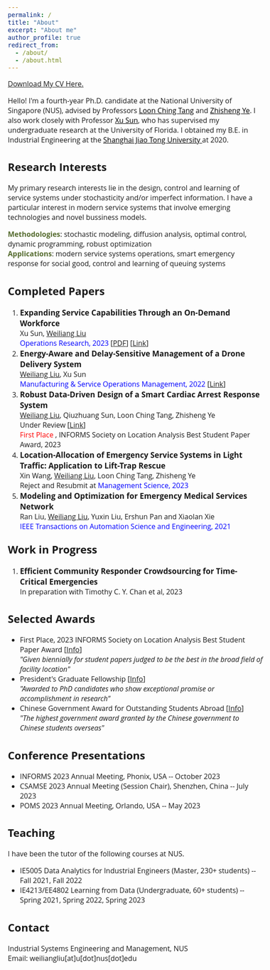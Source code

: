 ```yaml
---
permalink: /
title: "About"
excerpt: "About me"
author_profile: true
redirect_from: 
  - /about/
  - /about.html
---  
```


<head>
<style>
@import url('https://fonts.googleapis.com/css2?family=Open+Sans&display=swap');
</style>
<style>
.circle {
      width: 10px;
      height: 10px;
      background-color: #000;
      border-radius: 50%;
    }
</style>
</head>

<!-- <body style="font-family: sans-serif; font-size: 9pt;"> -->
<body style="font-family: Open Sans; font-style: normal; font-size: 12pt;">
<!-- <body> -->

<!-- <h2 style="margin-top: 1em;">Info</h2>  
<p style="margin-top: 1em;">
  Ph.D. Candidate  <br>
  Dept. of Industrial Systems Engineering and Management  <br>
  National University of Singapore (NUS) <br>
  Email: weiliangliu[at]u[dot]nus.edu <br>
</p>-->

<p>  <a href="http://weiliangliu-nus.github.io/files/WeiliangLiu_Academic_CV.pdf" target="_blank">Download My CV Here.</a>
</p>


<!-- <h2>About Me</h2>-->

<p>
Hello! I'm a fourth-year Ph.D. candidate at the National University of Singapore (NUS), advised by Professors <a href="https://cde.nus.edu.sg/isem/staff/tang-loon-ching/" target="_blank" style="color: rgb(0, 0, 0);">Loon Ching Tang</a> and <a href="https://cde.nus.edu.sg/isem/staff/ye-zhisheng/" target="_blank" style="color: rgb(0, 0, 0)">Zhisheng Ye</a>. I also work closely with Professor <a href="https://www.ise.ufl.edu/sun/" target="_blank" style="color: rgb(0, 0, 0);">Xu Sun</a>, who has supervised my undergraduate research at the University of Florida.
I obtained my B.E. in Industrial Engineering at the <a href="https://en.sjtu.edu.cn/" target="_blank" style="color: rgb(0, 0, 0);"> Shanghai Jiao Tong University </a> at 2020.
</p>

<h2>Research Interests</h2>
<p>
My primary research interests lie in the design, control and learning of service systems under stochasticity and/or imperfect information. 
I have a particular interest in modern service systems that involve emerging technologies and novel bussiness models. </p>
<p>
<b><font color="#556B2F">Methodologies</font></b>: stochastic modeling, diffusion analysis, optimal control, dynamic programming, robust optimization<br>
<b><font color="#556B2F">Applications</font></b>: modern service systems operations, smart emergency response for social good, control and learning of queuing systems
</p>

<!--<p>
I have been particularly interested in service systems that involves emerging technologies and novel bussiness models such as drones, volunteer crowdsroucing Apps and on-demand workforce, and I seek to provide insights into the rich interactions between different entities and between different control levers in these systems.
</p>-->


<!--<h2>Research Papers</h2>
<p style="margin-top: 1em;">
A list of my research papers <a href="https://weiliangliu-nus.github.io/research/" target="_blank">can be found here.</a>
</p>-->

<h2>Completed Papers</h2>
<ol style="margin-top: 0em; margin-bottom: 1.4em;">
<!--  -->
<li><span style="font-size: 13pt; font-weight: bold;">Expanding Service Capabilities Through an On-Demand Workforce</span> <br>
	Xu Sun, <u>Weiliang Liu</u><br>
	<font color="blue">Operations Research, 2023</font> [<a href="http://weiliangliu-nus.github.io/files/Expanding_Service_Capabilities_Through_an_On_Demand_Workforce.pdf" target="_blank">PDF</a>] [<a href="https://pubsonline.informs.org/doi/epdf/10.1287/opre.2021.0651" target="_blank">Link</a>]<br>
  </li>
  <!--  -->
	<li><span style="font-size: 13pt; font-weight: bold;">Energy-Aware and Delay-Sensitive Management of a Drone Delivery System</span> <br>
	<u>Weiliang Liu</u>, Xu Sun<br>
	<font color="blue">Manufacturing & Service Operations Management, 2022</font> [<a href="https://pubsonline.informs.org/doi/pdf/10.1287/msom.2021.1056" target="_blank">Link</a>]</li>
	 <!--  -->
	<li><span style="font-size: 13pt; font-weight: bold;">Robust Data-Driven Design of a Smart Cardiac Arrest Response System</span> <br>
	<u>Weiliang Liu</u>, Qiuzhuang Sun, Loon Ching Tang, Zhisheng Ye<br>
	Under Review [<a href="https://papers.ssrn.com/sol3/papers.cfm?abstract_id=4590433" target="_blank">Link</a>]<br>
	<font color="red"> First Place </font>, INFORMS Society on Location Analysis Best Student Paper Award, 2023
	</li>
  <!--  -->
	<li><span style="font-size: 13pt; font-weight: bold;">Location-Allocation of Emergency Service Systems in Light Traffic: Application to Lift-Trap Rescue</span> <br>
	Xin Wang, <u>Weiliang Liu</u>, Loon Ching Tang, Zhisheng Ye<br>
	Reject and Resubmit at <font color="blue"> Management Science, 2023</font></li>
  <!--  -->
	<li><span style="font-size: 13pt; font-weight: bold;">Modeling and Optimization for Emergency Medical Services Network</span> <br>
	Ran Liu, <u>Weiliang Liu</u>, Yuxin Liu, Ershun Pan and Xiaolan Xie<br>
	<font color="blue">IEEE Transactions on Automation Science and Engineering, 2021</font> </li>
</ol>

<h2 style="margin-top: 1em;">Work in Progress</h2>
<ol style="margin-top: 0em; margin-bottom: 1.2em;">
	<li><span style="font-size: 13pt; font-weight: bold;">Efficient Community Responder Crowdsourcing for Time-Critical Emergencies</span> <br>
	In preparation with Timothy C. Y. Chan et al, 2023
	 </li>
</ol>

<h2>Selected Awards</h2>
<p style="margin-top: 1em;">
<ul>
<li>First Place, 2023 INFORMS Society on Location Analysis Best Student Paper Award [<a href="https://www.informs.org/Recognizing-Excellence/Community-Prizes/Section-on-Location-Analysis/Best-Student-Paper-Award" target="_blank">Info</a>]<br>
<em>
"Given biennially for student papers judged to be the best in the broad field of facility location"
</em>
	</li>
	<li>President's Graduate Fellowship [<a href="https://nusgs.nus.edu.sg/scholarships-list/?pgf%22%20\t%20%22_blank" target="_blank">Info</a>]<br>
	<em>"Awarded to PhD candidates who show exceptional promise or accomplishment in research"</em>
	</li>
  <li> Chinese Government Award for Outstanding Students Abroad [<a href="https://en.wikipedia.org/wiki/Chinese_government_award_for_outstanding_self-financed_students_abroad" target="_blank">Info</a>]<br>
  <em>"The highest government award granted by the Chinese government to Chinese students overseas"</em>
  </li>
</ul>
</p>


<h2>Conference Presentations</h2>
<p style="margin-top: 1em;">
<ul>
	<li>INFORMS 2023 Annual Meeting, Phonix, USA -- October 2023</li>
	<li> CSAMSE 2023 Annual Meeting (Session Chair), Shenzhen, China -- July 2023</li>
	<li> POMS 2023 Annual Meeting, Orlando, USA -- May 2023</li>
</ul>
</p>

<h2>Teaching</h2>
<p style="margin-top: 1em;">
I have been the tutor of the following courses at NUS.
<ul>
	<li>IE5005 Data Analytics for Industrial Engineers (Master, 230+ students) -- Fall 2021, Fall 2022</li>
  <li> IE4213/EE4802 Learning from Data (Undergraduate, 60+ students) -- Spring 2021, Spring 2022, Spring 2023</li>
</ul>
</p>



<h2>Contact</h2>
<p style="margin-top: 1em;">
Industrial Systems Engineering and Management, NUS <br>
<!--Engineering Drive 2, Block E1A, #06-25, Singapore, 117576 <br>-->
Email: weiliangliu[at]u[dot]nus[dot]edu <br>
</p>
</body>